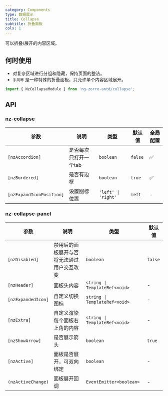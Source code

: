 ```yaml
---
category: Components
type: 数据展示
title: Collapse
subtitle: 折叠面板
cols: 1
---
```


可以折叠/展开的内容区域。

## 何时使用

- 对复杂区域进行分组和隐藏，保持页面的整洁。
- `手风琴` 是一种特殊的折叠面板，只允许单个内容区域展开。

```ts
import { NzCollapseModule } from 'ng-zorro-antd/collapse';
```

## API

### nz-collapse

| 参数 | 说明 | 类型 | 默认值 | 全局配置 |
| --- | --- | --- | --- | --- |
| `[nzAccordion]` | 是否每次只打开一个tab | `boolean` | `false` | ✅ |
| `[nzBordered]` | 是否有边框 | `boolean` | `true` | ✅ |
| `[nzExpandIconPosition]` | 设置图标位置 | `'left' \| 'right'` | `left` | - |

### nz-collapse-panel

| 参数 | 说明 | 类型 | 默认值 |
| --- | --- | --- | --- |
| `[nzDisabled]` | 禁用后的面板展开与否将无法通过用户交互改变 | `boolean` | `false` |
| `[nzHeader]` | 面板头内容 | `string \| TemplateRef<void>` | - |
| `[nzExpandedIcon]` | 自定义切换图标 | `string \| TemplateRef<void>` | - |
| `[nzExtra]` | 自定义渲染每个面板右上角的内容 | `string \| TemplateRef<void>` | - |
| `[nzShowArrow]` | 是否展示箭头 | `boolean` | `true` | ✅ |
| `[nzActive]` | 面板是否展开，可双向绑定 | `boolean` | - |
| `(nzActiveChange)` | 面板展开回调 | `EventEmitter<boolean>` | - |
